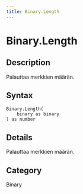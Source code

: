 ```yaml
---
title: Binary.Length
---
```


# Binary.Length


## Description

Palauttaa merkkien määrän.


## Syntax

```powerquery
Binary.Length(
    binary as binary
) as number
```


## Details

Palauttaa merkkien määrän.



## Category
Binary
